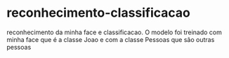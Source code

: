 # reconhecimento-classificacao
reconhecimento da minha face e classificacao.
O modelo foi treinado com minha face que é a classe Joao
e com a classe Pessoas que são outras pessoas
